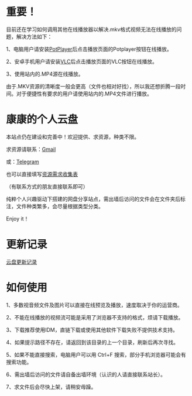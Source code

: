 # 重要！

目前还在学习如何调用其他在线播放器以解决.mkv格式视频无法在线播放的问题，解决方法如下：

1、电脑用户请安装[PotPlayer](https://drive.pinkman98.xyz/d/软件/影音播放/PotPlayerSetup64.exe)后点击播放页面的Potplayer按钮在线播放。

2、安卓手机用户请安装[VLC](https://drive.pinkman98.xyz/d/软件/安卓软件/VLC-Android-3.3.4-arm64-v8a.apk)后点击播放页面的VLC按钮在线播放。

3、使用站内的.MP4源在线播放。

由于.MKV资源的清晰度一般会更高（文件也相对好找），所以我还想折腾一段时间。对于便捷性有要求的用户请使用站内的.MP4文件进行播放。

# 康康的个人云盘


本站点仍在建设和完善中！欢迎提供、求资源，种类不限。

求资源请联系：[Gmail](https://ohpinkbrian@gmail.com)

或：[Telegram](https://t.me/Tricker95)

也可以直接填写[资源需求收集表](https://docs.qq.com/form/page/DWEhvcHpkTHlNVkdC#/fill )

（有联系方式的朋友直接联系即可）

纯粹个人兴趣驱动下搭建的网盘分享站点，需出墙后访问的文件会在文件夹后标注，文件种类繁多，会尽量根据类型分类。

Enjoy it！

# 更新记录

[云盘更新记录](https://whip-lentil-c9b.notion.site/3d58f6009e574f699b7d026efca5c9a3)

# 如何使用

1、多数视音频文件及图片可以直接在线预览及播放，速度取决于你的运营商。

2、不能在线播放的视频流可能是采用了浏览器不支持的格式，烦请下载播放。

3、下载推荐使用IDM，直链下载或使用其他软件下载失败不提供技术支持。

4、如果提示路径不存在，请返回到该目录的上一个目录，刷新后再次寻找。

5、如果不能直接搜索，电脑用户可以用 Ctrl+F 搜索，部分手机浏览器可能会有搜索功能。

6、需出墙后访问的文件请自备出墙环境（认识的人请直接联系站长）。

7、求文件后会尽快上架，请稍安毋躁。


